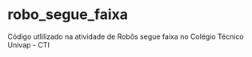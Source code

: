 # robo_segue_faixa
Código utlilizado na atividade de Robôs segue faixa no Colégio Técnico Univap - CTI
